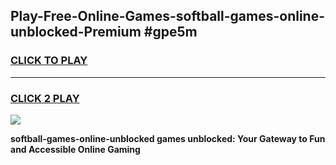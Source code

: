 
## Play-Free-Online-Games-softball-games-online-unblocked-Premium #gpe5m
<h3>
<a href="https://premium.freeplayer.one?title=softball-games-online-unblocked&ref=8M">CLICK TO PLAY</a></h3>
<hr>

<h3>
<a href="https://premium.freeplayer.one?title=softball-games-online-unblocked&ref=8M">CLICK 2 PLAY</a>
  
</h3>

<a href="https://premium.freeplayer.one?title=softball-games-online-unblocked&ref=8M"><img src="https://clearcache.store/games.png"></a>


**softball-games-online-unblocked games unblocked: Your Gateway to Fun and Accessible Online Gaming**

